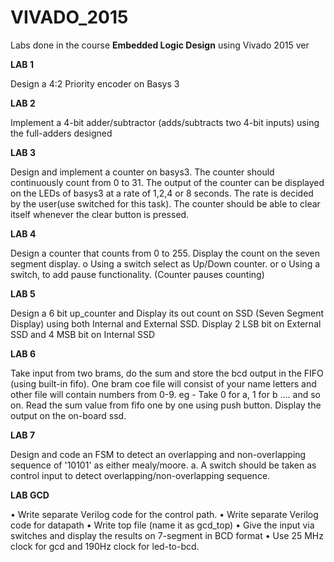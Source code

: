 # VIVADO_2015
Labs done in the course **Embedded Logic Design** using Vivado 2015 ver

**LAB 1**

Design a 4:2 Priority encoder on Basys 3

**LAB 2**

Implement a 4-bit adder/subtractor (adds/subtracts two 4-bit inputs)
using the full-adders designed

**LAB 3**

Design and implement a counter on basys3. The counter should continuously count from 0 to 31. The output of the counter can be displayed on the LEDs of basys3 at a rate of 1,2,4 or 8 seconds. The rate is decided by the user(use switched for this task). The counter should be able to clear itself whenever the clear button is pressed.

**LAB 4**
 
 Design a counter that counts from 0 to 255. Display the count on the seven segment display.
o Using a switch select as Up/Down counter. or
o Using a switch, to add pause functionality. (Counter pauses counting)

**LAB 5**

Design a 6 bit up_counter and Display its out count on SSD (Seven Segment Display) using both Internal and External SSD. Display 2 LSB bit on External SSD and 4 MSB bit on Internal SSD

**LAB 6**

Take input from two brams, do the sum and store the bcd output in the FIFO (​using built-in fifo​). One bram coe file will consist of your name letters and other file will contain numbers from 0-9. eg - Take 0 for a, 1 for b .... and so on.
Read the sum value from fifo one by one using push button. Display the output on the on-board ssd.

**LAB 7**

Design and code an FSM to detect an overlapping and non-overlapping sequence of '10101' as either mealy/moore.
a. A switch should be taken as control input to detect overlapping/non-overlapping sequence.

**LAB GCD**

• Write separate Verilog code for the control path.
• Write separate Verilog code for datapath 
• Write top file (name it as gcd_top) 
• Give the input via switches and display the results on 7-segment in BCD format 
• Use 25 MHz clock for gcd and 190Hz clock for led-to-bcd. 

